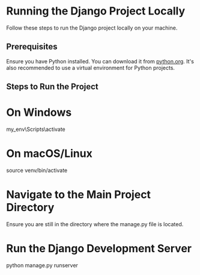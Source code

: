 # Running the Django Project Locally  

Follow these steps to run the Django project locally on your machine.  

## Prerequisites  

Ensure you have Python installed. You can download it from [python.org](https://www.python.org/downloads/). It's also recommended to use a virtual environment for Python projects.  

## Steps to Run the Project  

# On Windows
my_env\Scripts\activate

# On macOS/Linux
source venv/bin/activate

# Navigate to the Main Project Directory
Ensure you are still in the directory where the manage.py file is located.

# Run the Django Development Server
python manage.py runserver  

